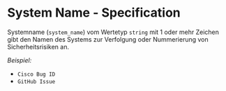 # System Name - Specification

Systemname (`system_name`) vom Wertetyp `string` mit 1 oder mehr Zeichen gibt den Namen des Systems zur Verfolgung oder Nummerierung von Sicherheitsrisiken an.

*Beispiel:*

* `Cisco Bug ID`
* `GitHub Issue`
